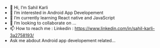 - 👋 Hi, I’m Sahil Karli
- 👀 I’m interested in Android App Developement
- 🌱 I’m currently learning React native and JavaScript
- 💞️ I’m looking to collaborate on ...
- 📫 How to reach me : Linkedin : https://www.linkedin.com/in/sahil-karli-3a2758193/
- Ask me abdout Android app developement related...
